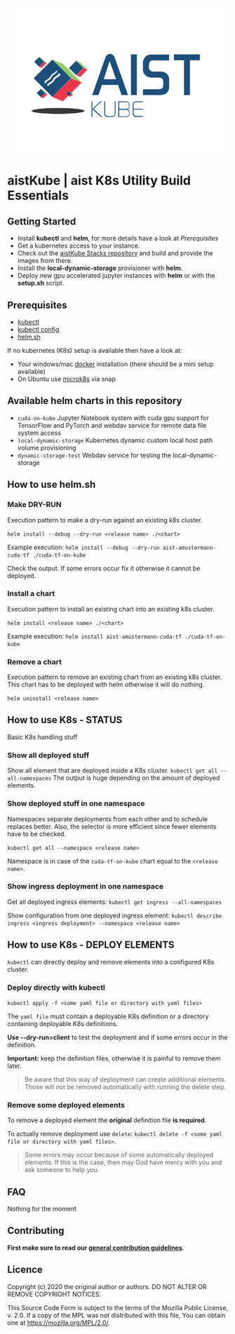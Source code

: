 ![logo](images/logo.svg)

# aistKube | aist K8s Utility Build Essentials

## Getting Started

* Install **kubectl** and **helm**, for more details have a look at *Prerequisites*
* Get a kubernetes access to your instance.
* Check out the [aistKube Stacks repository](https://github.com/FHOOEAIST/aist-kube-stacks) and build 
  and provide the images from there. 
* Install the **local-dynamic-storage** provisioner with **helm**.
* Deploy new gpu accelerated jupyter instances with **helm** or with the **setup.sh** script.

## Prerequisites

* [kubectl](https://kubernetes.io/de/docs/tasks/tools/install-kubectl/)
* [kubectl config](https://kubernetes.io/docs/tasks/access-application-cluster/access-cluster/)
* [helm.sh](https://helm.sh/)

If no kubernetes (K8s) setup is available then have a look at:

* Your windows/mac [docker](https://kubernetes.io/blog/2020/05/21/wsl-docker-kubernetes-on-the-windows-desktop/) installation (there should be a mini setup available)
* On Ubuntu use [microk8s](https://microk8s.io/) via snap

## Available helm charts in this repository

* `cuda-on-kube` Jupyter Notebook system with cuda gpu support for TensorFlow
    and PyTorch and webdav service for remote data file system access
* `local-dynamic-storage` Kubernetes dynamic custom local host path volume provisioning
* `dynamic-storage-test` Webdav service for testing the local-dynamic-storage

## How to use helm.sh

### Make DRY-RUN

Execution pattern to make a dry-run against an existing k8s cluster.

`helm install --debug --dry-run <release name> ./<chart>`

Example execution:
`helm install --debug --dry-run aist-amustermann-cuda-tf ./cuda-tf-on-kube`

Check the output. If some errors occur fix it otherwise it cannot be deployed.

### Install a chart

Execution pattern to install an existing chart into an existing k8s cluster.

`helm install <release name> ./<chart>`

Example execution:
`helm install aist-amustermann-cuda-tf ./cuda-tf-on-kube`

### Remove a chart

Execution pattern to remove an existing chart from an existing k8s cluster.
This chart has to be deployed with helm otherwise it will do nothing.

`helm uninstall <release name>`

## How to use K8s - STATUS

Basic K8s handling stuff

### Show all deployed stuff

Show all element that are deployed inside a K8s cluster. 
`kubectl get all --all-namespaces` 
The output is huge depending on the amount of deployed elements. 

### Show deployed stuff in one namespace

Namespaces separate deployments from each other and to schedule replaces better.
Also, the selector is more efficient since fewer elements have to be checked.

`kubectl get all --namespace <release name>`

Namespace is in case of the `cuda-tf-on-kube` chart equal to the `<release name>`.

### Show ingress deployment in one namespace

Get all deployed ingress elements: `kubectl get ingress --all-namespaces`

Show configuration from one deployed ingress element: 
`kubectl describe ingress <ingress deployment> --namespace <release name>`

## How to use K8s - DEPLOY ELEMENTS

`kubectl` can directly deploy and remove elements into a configured K8s cluster.

### Deploy directly with kubectl

`kubectl apply -f <some yaml file or directory with yaml files>`

The `yaml file` must contain a deployable K8s definition or a directory 
containing deployable K8s definitions.

**Use --dry-run=client** to test the deployment and if some errors occur in 
the definition.

**Important:** keep the definition files, otherwise it is painful to remove
them later.

> Be aware that this way of deployment can create additional elements.
> Those will not be removed automatically with running the delete step. 

### Remove some deployed elements

To remove a deployed element the **original** definition file **is required**.

To actually remove deployment use `delete`: 
`kubectl delete -f <some yaml file or directory with yaml files>`.

> Some errors may occur because of some automatically deployed elements. 
> If this is the case, then may God have mercy with you and 
> ask someone to help you. 

## FAQ

Nothing for the moment

## Contributing

**First make sure to read our [general contribution guidelines](https://fhooeaist.github.io/CONTRIBUTING.html).**
   
## Licence

Copyright (c) 2020 the original author or authors.
DO NOT ALTER OR REMOVE COPYRIGHT NOTICES.

This Source Code Form is subject to the terms of the Mozilla Public
License, v. 2.0. If a copy of the MPL was not distributed with this
file, You can obtain one at https://mozilla.org/MPL/2.0/.
